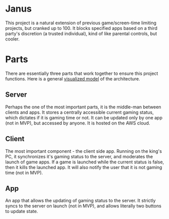 # Janus
This project is a natural extension of previous game/screen-time limiting projects, but cranked up to 100. It blocks specified apps based on a third party's discretion (a trusted individual), kind of like parental controls, but cooler.

# Parts
There are essentially three parts that work together to ensure this project functions.
Here is a general [visualized model]( https://whimsical.com/embed/UXPT9iaSz9H1WuoAvALEfA) of the architecture.

## Server
Perhaps the one of the most important parts, it is the middle-man between clients and apps. It stores a centrally accessible current gaming status, which dictates if it is gaming time or not.
It can be updated only by one app (not in MVP), but accessed by anyone. It is hosted on the AWS cloud.

## Client
The most important component - the client side app. Running on the king's PC, it synchronizes it's gaming status to the server, and moderates the launch of 
game apps. If a game is launched while the current status is false, then it kills the launched app. It will also notify the user that it is not gaming time (not in MVP).

## App
An app that allows the updating of gaming status to the server. It strictly syncs to the server on launch (not in MVP), and allows literally two buttons to update state.
